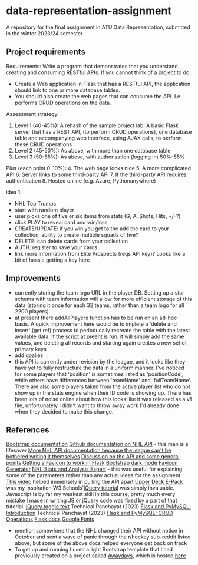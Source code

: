 # data-representation-assignment

A repository for the final assignment in ATU Data Representation, submitted in the winter 2023/24 semester.

## Project requirements

Requirements:
Write a program that demonstrates that you understand creating and consuming RESTful APIs.
If you cannot think of a project to do:

- Create a Web application in Flask that has a RESTful API, the application should link to one or more database tables.
- You should also create the web pages that can consume the API. I.e. performs CRUD operations on the data.

Assessment strategy:

1. Level 1 (40-45%): A rehash of the sample project lab. A basic Flask server that has a REST API, (to perform CRUD operations), one database table and accompanying web interface, using AJAX calls, to perform these CRUD operations
2. Level 2 (45-50%): As above, with more than one database table
3. Level 3 (50-55%): As above, with authorisation (logging in) 50%-55%

Plus (each point 0-10%):
4. The web page looks nice
5. A more complicated API
6. Server links to some third-party API
7. If the third-party API requires authentication
8. Hosted online (e.g. Azure, Pythonanywhere)

idea 1:

- NHL Top Trumps
- start with random player
- user picks one of five or six items from stats (G, A, Shots, Hits, +/-?)
- click PLAY to reveal card and win/loss
- CREATE/UPDATE: if you win you get to the add the card to your collection, ability to create multiple squads of five?
- DELETE: can delete cards from your collection
- AUTH: register to save your cards
- link more information from Elite Prospects (reqs API key)? Looks like a bit of hassle getting a key here

## Improvements

- currently storing the team logo URL in the player DB. Setting up a star schema with team information will allow for more efficient storage of this data (storing it once for each 32 teams, rather than a team logo for all 2200 players)
- at present there addAllPlayers function has to be run on an ad-hoc basis. A quick improvement here would be to implete a 'delete and insert' (get ref) process to perioducally recreate the table with the latest available data. If the script at preent is run, it will simply add the same values, and deleting all records and starting again creates a new set of primary keys
- add goalies
- this API is currently under revision by the league, and it looks like they have yet to fully restructure the data in a uniform manner. I've noticed for some players that 'position' is sometimes listed as 'positionCode', while others have differences between 'teamName' and 'fullTeamName'. There are also some players taken from the active player list who do not show up in the stats engine when their ID code is showing up. There has been lots of noise online about how this looks like it was released as a v1 file, unfortunately I didn't want to throw away work I'd already done when they decided to make this change.

## References

[Bootstrap documentation](https://getbootstrap.com/docs/4.1/getting-started/introduction/)
[Github documentation on NHL API](https://github.com/Zmalski/NHL-API-Reference) - this man is a lifesaver
[More NHL API documentation because the league can't be bothered writing it themselves](https://gitlab.com/dword4/nhlapi/-/blob/master/new-api.md)
[Discussion on the API and some general points](https://www.reddit.com/r/hockey/comments/17qu8by/nhl_api_down_looking_for_alternatives_software/?rdt=40503)
[Getting a Favicon to work in Flask](https://flask.palletsprojects.com/en/1.1.x/patterns/favicon/)
[Bootstrap dark mode](https://getbootstrap.com/docs/5.3/customize/color-modes/)
[Favicon Generator](https://favicon.io/favicon-converter/)
[NHL Stats and Analysis Expert](https://github.com/bloodlinealpha/NHL-Stats-and-Analysis-Expert/blob/main/nhlAPI.json) - this was useful for explaining some of the parameters rather than any actual ideas for the assignment
[This video](https://www.youtube.com/watch?v=wjo68W2qkqw) helped immensely in pulling the API apart
[Upper Deck E-Pack](https://www.upperdeckepack.com/) was my inspiration
W3 Schools'[jQuery tutorial](https://www.w3schools.com/jquery/default.asp) was simply invaluable. Javascript is by far my weakest skill in this course, pretty much every mistake I made in writing JS or jQuery code was fixed by a part of that tutorial.
[jQuery toggle text](https://www.w3schools.com/howto/howto_js_toggle_text.asp)
Technical Panchayat (2023) [Flask and PyMySQL: Introduction](https://medium.com/@technicalpanchayat18/flask-pymysql-introduction-ae00ab1821f)
Technical Panchayat (2023) [Flask and PyMySQL: CRUD Operations](https://medium.com/@technicalpanchayat18/flask-pymysql-crud-operations-93c279b84c4c)
[Flask docs](https://flask.palletsprojects.com/en/2.0.x/)
[Google Fonts](https://fonts.google.com/specimen/Titillium+Web)

- mention somewhere that the NHL changed their API without notice in October and sent a wave of panic through the r/hockey sub-reddit listed above, but some of the above docs helped everyone get back on track
- To get up and running I used a light Bootstrap template that I had previously created on a project called [Awaydays](https://github.com/kiehozero/away-day), which is hosted [here](https://kiehozero.github.io/away-day/index.html)
